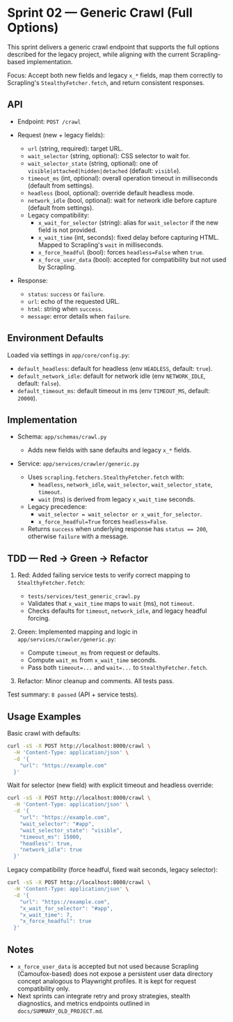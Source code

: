 # Sprint 02 — Generic Crawl (Full Options)

This sprint delivers a generic crawl endpoint that supports the full options described for the legacy project, while aligning with the current Scrapling-based implementation.

Focus: Accept both new fields and legacy `x_*` fields, map them correctly to Scrapling's `StealthyFetcher.fetch`, and return consistent responses.

## API

- Endpoint: `POST /crawl`
- Request (new + legacy fields):
  - `url` (string, required): target URL.
  - `wait_selector` (string, optional): CSS selector to wait for.
  - `wait_selector_state` (string, optional): one of `visible|attached|hidden|detached` (default: `visible`).
  - `timeout_ms` (int, optional): overall operation timeout in milliseconds (default from settings).
  - `headless` (bool, optional): override default headless mode.
  - `network_idle` (bool, optional): wait for network idle before capture (default from settings).
  - Legacy compatibility:
    - `x_wait_for_selector` (string): alias for `wait_selector` if the new field is not provided.
    - `x_wait_time` (int, seconds): fixed delay before capturing HTML. Mapped to Scrapling's `wait` in milliseconds.
    - `x_force_headful` (bool): forces `headless=False` when `true`.
    - `x_force_user_data` (bool): accepted for compatibility but not used by Scrapling.

- Response:
  - `status`: `success` or `failure`.
  - `url`: echo of the requested URL.
  - `html`: string when `success`.
  - `message`: error details when `failure`.

## Environment Defaults

Loaded via settings in `app/core/config.py`:
- `default_headless`: default for headless (env `HEADLESS`, default: `true`).
- `default_network_idle`: default for network idle (env `NETWORK_IDLE`, default: `false`).
- `default_timeout_ms`: default timeout in ms (env `TIMEOUT_MS`, default: `20000`).

## Implementation

- Schema: `app/schemas/crawl.py`
  - Adds new fields with sane defaults and legacy `x_*` fields.

- Service: `app/services/crawler/generic.py`
  - Uses `scrapling.fetchers.StealthyFetcher.fetch` with:
    - `headless`, `network_idle`, `wait_selector`, `wait_selector_state`, `timeout`.
    - `wait` (ms) is derived from legacy `x_wait_time` seconds.
  - Legacy precedence:
    - `wait_selector = wait_selector or x_wait_for_selector`.
    - `x_force_headful=True` forces `headless=False`.
  - Returns `success` when underlying response has `status == 200`, otherwise `failure` with a message.

## TDD — Red → Green → Refactor

1) Red: Added failing service tests to verify correct mapping to `StealthyFetcher.fetch`:
   - `tests/services/test_generic_crawl.py`
   - Validates that `x_wait_time` maps to `wait` (ms), not `timeout`.
   - Checks defaults for `timeout`, `network_idle`, and legacy headful forcing.

2) Green: Implemented mapping and logic in `app/services/crawler/generic.py`:
   - Compute `timeout_ms` from request or defaults.
   - Compute `wait_ms` from `x_wait_time` seconds.
   - Pass both `timeout=...` and `wait=...` to `StealthyFetcher.fetch`.

3) Refactor: Minor cleanup and comments. All tests pass.

Test summary: `8 passed` (API + service tests).

## Usage Examples

Basic crawl with defaults:

```bash
curl -sS -X POST http://localhost:8000/crawl \
  -H 'Content-Type: application/json' \
  -d '{
    "url": "https://example.com"
  }'
```

Wait for selector (new field) with explicit timeout and headless override:

```bash
curl -sS -X POST http://localhost:8000/crawl \
  -H 'Content-Type: application/json' \
  -d '{
    "url": "https://example.com",
    "wait_selector": "#app",
    "wait_selector_state": "visible",
    "timeout_ms": 15000,
    "headless": true,
    "network_idle": true
  }'
```

Legacy compatibility (force headful, fixed wait seconds, legacy selector):

```bash
curl -sS -X POST http://localhost:8000/crawl \
  -H 'Content-Type: application/json' \
  -d '{
    "url": "https://example.com",
    "x_wait_for_selector": "#app",
    "x_wait_time": 7,
    "x_force_headful": true
  }'
```

## Notes

- `x_force_user_data` is accepted but not used because Scrapling (Camoufox-based) does not expose a persistent user data directory concept analogous to Playwright profiles. It is kept for request compatibility only.
- Next sprints can integrate retry and proxy strategies, stealth diagnostics, and metrics endpoints outlined in `docs/SUMMARY_OLD_PROJECT.md`.

